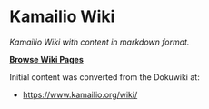 # Kamailio Wiki #

*Kamailio Wiki with content in markdown format.*

**[Browse Wiki Pages](start.md)**

Initial content was converted from the Dokuwiki at:

  * https://www.kamailio.org/wiki/
